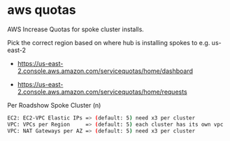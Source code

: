 # aws quotas

AWS Increase Quotas for spoke cluster installs.

Pick the correct region based on where hub is installing spokes to e.g. us-east-2

- https://us-east-2.console.aws.amazon.com/servicequotas/home/dashboard

- https://us-east-2.console.aws.amazon.com/servicequotas/home/requests

Per Roadshow Spoke Cluster (n)

```bash
EC2: EC2-VPC Elastic IPs => (default: 5) need x3 per cluster           = n x 3
VPC: VPCs per Region     => (default: 5) each cluster has its own vpc  = n
VPC: NAT Gateways per AZ => (default: 5) need x3 per cluster           = n x 3
```
